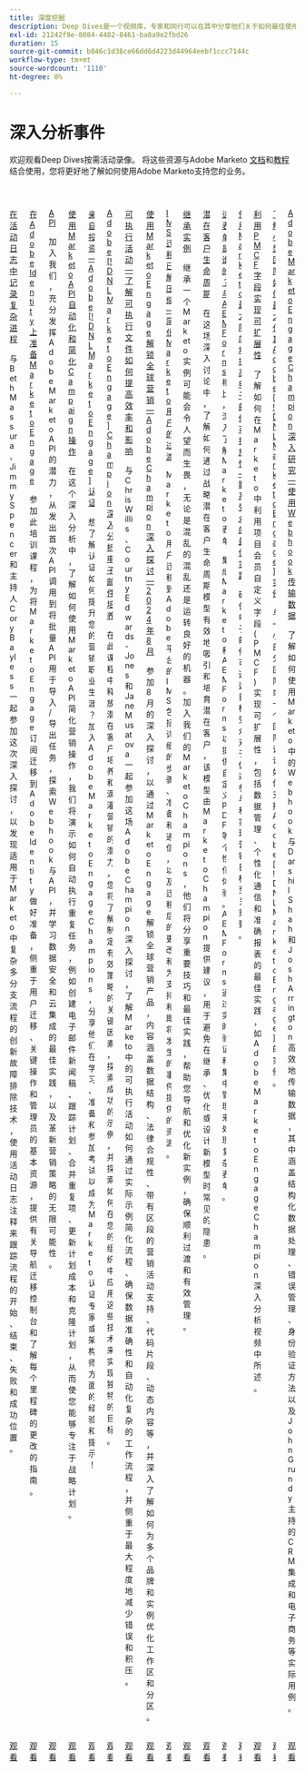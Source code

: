 ```yaml
---
title: 深度挖掘
description: Deep Dives是一个视频库，专家和同行可以在其中分享他们关于如何最佳使用Adobe Marketo的想法和想法。
exl-id: 21242f9e-8084-4482-8461-ba8a9e2fbd26
duration: 15
source-git-commit: b846c1d38ce66dd6d4223d44964eebf1ccc7144c
workflow-type: tm+mt
source-wordcount: '1110'
ht-degree: 0%

---
```


# 深入分析事件

欢迎观看Deep Dives按需活动录像。 将这些资源与Adobe Marketo [文档](https://experienceleague.adobe.com/docs/marketo-engage.html?lang=zh-Hans)和[教程](https://experienceleague.adobe.com/docs/marketo-learn/tutorials/overview.html?lang=zh-Hans)结合使用，您将更好地了解如何使用Adobe Marketo支持您的业务。

<!-- CARDS

{cta  = Watch}

* activity-log.md
* admin-console.md
* api.md
* campaign-operations.md
* certification.md
* email-nurture.md
* executable-campaigns.md
* global-marketing.md
* ims-migration.md
* inheriting-an-instance.md
* lead-lifecycles.md
* marketo-forms-aem-forms.md
* maximize-email-deliverability.md
* pmcf-fields.**md**
* small-team-instance.md
* webhooks.md
-->
<!-- START CARDS HTML - DO NOT MODIFY BY HAND -->
<div class="columns">
    <div class="column is-half-tablet is-half-desktop is-one-third-widescreen" aria-label="Notating Complex Processes in the Activity Log">
        <div class="card" style="height: 100%; display: flex; flex-direction: column; height: 100%;">
            <div class="card-image">
                <figure class="image x-is-16by9">
                    <a href="activity-log.md" title="在活动日志中记录复杂流程" target="_blank" rel="referrer">
                        <img class="is-bordered-r-small" src="https://video.tv.adobe.com/v/3427149/?format=jpeg&nocache=1741126806469" alt="在活动日志中记录复杂流程"
                             style="width: 100%; aspect-ratio: 16 / 9; object-fit: cover; overflow: hidden; display: block; margin: auto;">
                    </a>
                </figure>
            </div>
            <div class="card-content is-padded-small" style="display: flex; flex-direction: column; flex-grow: 1; justify-content: space-between;">
                <div class="top-card-content">
                    <p class="headline is-size-6 has-text-weight-bold">
                        <a href="activity-log.md" target="_blank" rel="referrer" title="在活动日志中记录复杂流程">在活动日志中记录复杂进程</a>
                    </p>
                    <p class="is-size-6">与Beth Massura、Jimmy Spencer和主持人Cory Bayless一起参加这次深入探讨，以发现适用于Marketo中复杂多分支流程的创新故障排除技术，使用活动日志注释来跟踪流程的开始、结束、失败和成功位置。</p>
                </div>
                <a href="activity-log.md" target="_blank" rel="referrer" class="spectrum-Button spectrum-Button--outline spectrum-Button--primary spectrum-Button--sizeM" style="align-self: flex-start; margin-top: 1rem;">
                    <span class="spectrum-Button-label has-no-wrap has-text-weight-bold">观看</span>
                </a>
            </div>
        </div>
    </div>
    <div class="column is-half-tablet is-half-desktop is-one-third-widescreen" aria-label="Preparing for Marketo Engage on Adobe Identity">
        <div class="card" style="height: 100%; display: flex; flex-direction: column; height: 100%;">
            <div class="card-image">
                <figure class="image x-is-16by9">
                    <a href="admin-console.md" title="在Adobe Identity上为Marketo Engage做准备" target="_blank" rel="referrer">
                        <img class="is-bordered-r-small" src="https://video.tv.adobe.com/v/3430920/?format=jpeg&nocache=1741126806435" alt="在Adobe Identity上为Marketo Engage做准备"
                             style="width: 100%; aspect-ratio: 16 / 9; object-fit: cover; overflow: hidden; display: block; margin: auto;">
                    </a>
                </figure>
            </div>
            <div class="card-content is-padded-small" style="display: flex; flex-direction: column; flex-grow: 1; justify-content: space-between;">
                <div class="top-card-content">
                    <p class="headline is-size-6 has-text-weight-bold">
                        <a href="admin-console.md" target="_blank" rel="referrer" title="在Adobe Identity上为Marketo Engage做准备">在Adobe Identity上准备Marketo Engage</a>
                    </p>
                    <p class="is-size-6">参加此培训课程，为将Marketo Engage订阅迁移到Adobe Identity做好准备，侧重于用户迁移、关键操作和管理员的基本资源，提供有关导航迁移控制台和了解每个里程碑的更改的指南。</p>
                </div>
                <a href="admin-console.md" target="_blank" rel="referrer" class="spectrum-Button spectrum-Button--outline spectrum-Button--primary spectrum-Button--sizeM" style="align-self: flex-start; margin-top: 1rem;">
                    <span class="spectrum-Button-label has-no-wrap has-text-weight-bold">观看</span>
                </a>
            </div>
        </div>
    </div>
    <div class="column is-half-tablet is-half-desktop is-one-third-widescreen" aria-label="APIs">
        <div class="card" style="height: 100%; display: flex; flex-direction: column; height: 100%;">
            <div class="card-image">
                <figure class="image x-is-16by9">
                    <a href="api.md" title="API" target="_blank" rel="referrer">
                        <img class="is-bordered-r-small" src="https://video.tv.adobe.com/v/3422479/?format=jpeg&nocache=1741126806441" alt="API"
                             style="width: 100%; aspect-ratio: 16 / 9; object-fit: cover; overflow: hidden; display: block; margin: auto;">
                    </a>
                </figure>
            </div>
            <div class="card-content is-padded-small" style="display: flex; flex-direction: column; flex-grow: 1; justify-content: space-between;">
                <div class="top-card-content">
                    <p class="headline is-size-6 has-text-weight-bold">
                        <a href="api.md" target="_blank" rel="referrer" title="API">API</a>
                    </p>
                    <p class="is-size-6">加入我们，充分发挥Adobe Marketo API的潜力，从发出首次API调用到将批量API用于导入/导出任务，探索Webhook与API，并学习数据安全和云集成的最佳实践，以及革新营销策略的无限可能性。</p>
                </div>
                <a href="api.md" target="_blank" rel="referrer" class="spectrum-Button spectrum-Button--outline spectrum-Button--primary spectrum-Button--sizeM" style="align-self: flex-start; margin-top: 1rem;">
                    <span class="spectrum-Button-label has-no-wrap has-text-weight-bold">观看</span>
                </a>
            </div>
        </div>
    </div>
    <div class="column is-half-tablet is-half-desktop is-one-third-widescreen" aria-label="Automating & Streamlining Campaign Operations Using the Marketo API">
        <div class="card" style="height: 100%; display: flex; flex-direction: column; height: 100%;">
            <div class="card-image">
                <figure class="image x-is-16by9">
                    <a href="campaign-operations.md" title="使用Marketo API自动化和简化Campaign操作" target="_blank" rel="referrer">
                        <img class="is-bordered-r-small" src="https://video.tv.adobe.com/v/3440396/?format=jpeg&nocache=1741126806452" alt="使用Marketo API自动化和简化Campaign操作"
                             style="width: 100%; aspect-ratio: 16 / 9; object-fit: cover; overflow: hidden; display: block; margin: auto;">
                    </a>
                </figure>
            </div>
            <div class="card-content is-padded-small" style="display: flex; flex-direction: column; flex-grow: 1; justify-content: space-between;">
                <div class="top-card-content">
                    <p class="headline is-size-6 has-text-weight-bold">
                        <a href="campaign-operations.md" target="_blank" rel="referrer" title="使用Marketo API自动化和简化Campaign操作">使用Marketo API自动化和简化Campaign操作</a>
                    </p>
                    <p class="is-size-6">在这个深入分析中，了解如何使用Marketo API简化营销操作，我们将演示如何自动执行重复任务，例如创建电子邮件新闻稿、跟踪计划、合并重复项、更新计划成本和克隆计划，从而使您能够专注于战略计划。</p>
                </div>
                <a href="campaign-operations.md" target="_blank" rel="referrer" class="spectrum-Button spectrum-Button--outline spectrum-Button--primary spectrum-Button--sizeM" style="align-self: flex-start; margin-top: 1rem;">
                    <span class="spectrum-Button-label has-no-wrap has-text-weight-bold">观看</span>
                </a>
            </div>
        </div>
    </div>
    <div class="column is-half-tablet is-half-desktop is-one-third-widescreen" aria-label="Investing in Yourself - Adobe [!DNL Marketo Engage] Certification">
        <div class="card" style="height: 100%; display: flex; flex-direction: column; height: 100%;">
            <div class="card-image">
                <figure class="image x-is-16by9">
                    <a href="certification.md" title="亲自投资 — Adobe [!DNL Marketo Engage]认证" target="_blank" rel="referrer">
                        <img class="is-bordered-r-small" src="https://video.tv.adobe.com/v/3416760/?format=jpeg&nocache=1741126806461" alt="亲自投资 — Adobe [!DNL Marketo Engage]认证"
                             style="width: 100%; aspect-ratio: 16 / 9; object-fit: cover; overflow: hidden; display: block; margin: auto;">
                    </a>
                </figure>
            </div>
            <div class="card-content is-padded-small" style="display: flex; flex-direction: column; flex-grow: 1; justify-content: space-between;">
                <div class="top-card-content">
                    <p class="headline is-size-6 has-text-weight-bold">
                        <a href="certification.md" target="_blank" rel="referrer" title="亲自投资 — Adobe [!DNL Marketo Engage]认证">亲自投资 — Adobe [!DNL Marketo Engage]认证</a>
                    </p>
                    <p class="is-size-6">想了解认证如何提升您的营销职业生涯？ 加入Adobe Marketo Engage Champions，分享他们在学习、准备和参加考试以成为Marketo认证专家或架构师方面的经验和提示！</p>
                </div>
                <a href="certification.md" target="_blank" rel="referrer" class="spectrum-Button spectrum-Button--outline spectrum-Button--primary spectrum-Button--sizeM" style="align-self: flex-start; margin-top: 1rem;">
                    <span class="spectrum-Button-label has-no-wrap has-text-weight-bold">观看</span>
                </a>
            </div>
        </div>
    </div>
    <div class="column is-half-tablet is-half-desktop is-one-third-widescreen" aria-label="Adobe [!DNL Marketo Engage] Champion Deep Dive Email Nurture">
        <div class="card" style="height: 100%; display: flex; flex-direction: column; height: 100%;">
            <div class="card-image">
                <figure class="image x-is-16by9">
                    <a href="email-nurture.md" title="Adobe [!DNL Marketo Engage] Champion深入分析电子邮件培养" target="_blank" rel="referrer">
                        <img class="is-bordered-r-small" src="https://video.tv.adobe.com/v/3418903/?format=jpeg&nocache=1741126806465" alt="Adobe [!DNL Marketo Engage] Champion深入分析电子邮件培养"
                             style="width: 100%; aspect-ratio: 16 / 9; object-fit: cover; overflow: hidden; display: block; margin: auto;">
                    </a>
                </figure>
            </div>
            <div class="card-content is-padded-small" style="display: flex; flex-direction: column; flex-grow: 1; justify-content: space-between;">
                <div class="top-card-content">
                    <p class="headline is-size-6 has-text-weight-bold">
                        <a href="email-nurture.md" target="_blank" rel="referrer" title="Adobe [!DNL Marketo Engage] Champion深入分析电子邮件培养">Adobe [!DNL Marketo Engage] Champion深入分析电子邮件培养</a>
                    </p>
                    <p class="is-size-6">在此课程中释放潜在客户培养和滴灌营销的潜力，您将了解制定有效策略的关键因素，探索成功的示例，并探索如何在您的组织中应用这些技术来实现独特的目标。</p>
                </div>
                <a href="email-nurture.md" target="_blank" rel="referrer" class="spectrum-Button spectrum-Button--outline spectrum-Button--primary spectrum-Button--sizeM" style="align-self: flex-start; margin-top: 1rem;">
                    <span class="spectrum-Button-label has-no-wrap has-text-weight-bold">观看</span>
                </a>
            </div>
        </div>
    </div>
    <div class="column is-half-tablet is-half-desktop is-one-third-widescreen" aria-label="Executable Campaigns - Learn how executables can drive efficiency & impact">
        <div class="card" style="height: 100%; display: flex; flex-direction: column; height: 100%;">
            <div class="card-image">
                <figure class="image x-is-16by9">
                    <a href="executable-campaigns.md" title="可执行活动 — 了解可执行文件如何提高效率和影响" target="_blank" rel="referrer">
                        <img class="is-bordered-r-small" src="https://video.tv.adobe.com/v/3427704/?format=jpeg&nocache=1741126806478" alt="可执行活动 — 了解可执行文件如何提高效率和影响"
                             style="width: 100%; aspect-ratio: 16 / 9; object-fit: cover; overflow: hidden; display: block; margin: auto;">
                    </a>
                </figure>
            </div>
            <div class="card-content is-padded-small" style="display: flex; flex-direction: column; flex-grow: 1; justify-content: space-between;">
                <div class="top-card-content">
                    <p class="headline is-size-6 has-text-weight-bold">
                        <a href="executable-campaigns.md" target="_blank" rel="referrer" title="可执行活动 — 了解可执行文件如何提高效率和影响">可执行活动 — 了解可执行文件如何提高效率和影响</a>
                    </p>
                    <p class="is-size-6">与Chris Willis、Courtny Edwards-Jones和Jane Musatova一起参加这场Adobe Champion深入探讨，了解Marketo中的可执行活动如何通过实际示例简化流程、确保数据准确性和自动化复杂的工作流程，并侧重于最大程度地减少错误和积压。</p>
                </div>
                <a href="executable-campaigns.md" target="_blank" rel="referrer" class="spectrum-Button spectrum-Button--outline spectrum-Button--primary spectrum-Button--sizeM" style="align-self: flex-start; margin-top: 1rem;">
                    <span class="spectrum-Button-label has-no-wrap has-text-weight-bold">观看</span>
                </a>
            </div>
        </div>
    </div>
    <div class="column is-half-tablet is-half-desktop is-one-third-widescreen" aria-label="Unlocking Global Marketing with Marketo Engage - Adobe Champion Deep Dive - August 2024">
        <div class="card" style="height: 100%; display: flex; flex-direction: column; height: 100%;">
            <div class="card-image">
                <figure class="image x-is-16by9">
                    <a href="global-marketing.md" title="通过Marketo Engage解锁全球营销 — Adobe Champion深入探讨 — 2024年8月" target="_blank" rel="referrer">
                        <img class="is-bordered-r-small" src="https://video.tv.adobe.com/v/3433245/?format=jpeg&nocache=1741126806482" alt="通过Marketo Engage解锁全球营销 — Adobe Champion深入探讨 — 2024年8月"
                             style="width: 100%; aspect-ratio: 16 / 9; object-fit: cover; overflow: hidden; display: block; margin: auto;">
                    </a>
                </figure>
            </div>
            <div class="card-content is-padded-small" style="display: flex; flex-direction: column; flex-grow: 1; justify-content: space-between;">
                <div class="top-card-content">
                    <p class="headline is-size-6 has-text-weight-bold">
                        <a href="global-marketing.md" target="_blank" rel="referrer" title="通过Marketo Engage解锁全球营销 — Adobe Champion深入探讨 — 2024年8月">使用Marketo Engage解锁全球营销 — Adobe Champion深入探讨 — 2024年8月</a>
                    </p>
                    <p class="is-size-6">参加8月的深入探讨，以通过Marketo Engage解锁全球营销产品，内容涵盖数据结构、法律合规性、带有区段的营销活动支持、代码片段、动态内容等，并深入了解如何为多个品牌和实例优化工作区和分区。</p>
                </div>
                <a href="global-marketing.md" target="_blank" rel="referrer" class="spectrum-Button spectrum-Button--outline spectrum-Button--primary spectrum-Button--sizeM" style="align-self: flex-start; margin-top: 1rem;">
                    <span class="spectrum-Button-label has-no-wrap has-text-weight-bold">观看</span>
                </a>
            </div>
        </div>
    </div>
    <div class="column is-half-tablet is-half-desktop is-one-third-widescreen" aria-label="IMS Migration Unpacked - Simplifying the Transition for Marketo Users">
        <div class="card" style="height: 100%; display: flex; flex-direction: column; height: 100%;">
            <div class="card-image">
                <figure class="image x-is-16by9">
                    <a href="ims-migration.md" title="IMS迁移解压缩 — 简化Marketo用户的过渡" target="_blank" rel="referrer">
                        <img class="is-bordered-r-small" src="https://video.tv.adobe.com/v/3441133/?format=jpeg&nocache=1741126806496" alt="IMS迁移解压缩 — 简化Marketo用户的过渡"
                             style="width: 100%; aspect-ratio: 16 / 9; object-fit: cover; overflow: hidden; display: block; margin: auto;">
                    </a>
                </figure>
            </div>
            <div class="card-content is-padded-small" style="display: flex; flex-direction: column; flex-grow: 1; justify-content: space-between;">
                <div class="top-card-content">
                    <p class="headline is-size-6 has-text-weight-bold">
                        <a href="ims-migration.md" target="_blank" rel="referrer" title="IMS迁移解压缩 — 简化Marketo用户的过渡">IMS迁移已解压缩 — 简化Marketo用户的过渡</a>
                    </p>
                    <p class="is-size-6">Marketo用户迁移到Adobe平台的IMS包括详细的步骤、准备和通信，以及迁移后的更改和为支持和即将发生的事件提供的资源。</p>
                </div>
                <a href="ims-migration.md" target="_blank" rel="referrer" class="spectrum-Button spectrum-Button--outline spectrum-Button--primary spectrum-Button--sizeM" style="align-self: flex-start; margin-top: 1rem;">
                    <span class="spectrum-Button-label has-no-wrap has-text-weight-bold">观看</span>
                </a>
            </div>
        </div>
    </div>
    <div class="column is-half-tablet is-half-desktop is-one-third-widescreen" aria-label="Inheriting an Instance">
        <div class="card" style="height: 100%; display: flex; flex-direction: column; height: 100%;">
            <div class="card-image">
                <figure class="image x-is-16by9">
                    <a href="inheriting-an-instance.md" title="继承实例" target="_blank" rel="referrer">
                        <img class="is-bordered-r-small" src="https://video.tv.adobe.com/v/3420422/?format=jpeg&nocache=1741126806489" alt="继承实例"
                             style="width: 100%; aspect-ratio: 16 / 9; object-fit: cover; overflow: hidden; display: block; margin: auto;">
                    </a>
                </figure>
            </div>
            <div class="card-content is-padded-small" style="display: flex; flex-direction: column; flex-grow: 1; justify-content: space-between;">
                <div class="top-card-content">
                    <p class="headline is-size-6 has-text-weight-bold">
                        <a href="inheriting-an-instance.md" target="_blank" rel="referrer" title="继承实例">继承实例</a>
                    </p>
                    <p class="is-size-6">继承一个Marketo实例可能会令人望而生畏，无论是混乱的混乱还是运转良好的机器。 加入我们的Marketo Champions，他们将分享重要技巧和最佳实践，帮助您导航和优化新实例，确保顺利过渡和有效管理。</p>
                </div>
                <a href="inheriting-an-instance.md" target="_blank" rel="referrer" class="spectrum-Button spectrum-Button--outline spectrum-Button--primary spectrum-Button--sizeM" style="align-self: flex-start; margin-top: 1rem;">
                    <span class="spectrum-Button-label has-no-wrap has-text-weight-bold">观看</span>
                </a>
            </div>
        </div>
    </div>
    <div class="column is-half-tablet is-half-desktop is-one-third-widescreen" aria-label="Lead Lifecycles">
        <div class="card" style="height: 100%; display: flex; flex-direction: column; height: 100%;">
            <div class="card-image">
                <figure class="image x-is-16by9">
                    <a href="lead-lifecycles.md" title="商机生命周期" target="_blank" rel="referrer">
                        <img class="is-bordered-r-small" src="https://video.tv.adobe.com/v/3421711/?format=jpeg&nocache=1741126806501" alt="商机生命周期"
                             style="width: 100%; aspect-ratio: 16 / 9; object-fit: cover; overflow: hidden; display: block; margin: auto;">
                    </a>
                </figure>
            </div>
            <div class="card-content is-padded-small" style="display: flex; flex-direction: column; flex-grow: 1; justify-content: space-between;">
                <div class="top-card-content">
                    <p class="headline is-size-6 has-text-weight-bold">
                        <a href="lead-lifecycles.md" target="_blank" rel="referrer" title="商机生命周期">潜在客户生命周期</a>
                    </p>
                    <p class="is-size-6">在这场深入讨论中，了解如何通过战略潜在客户生命周期模型有效地吸引和培育潜在客户，该模型由Marketo Champion提供建议，用于避免在继承、优化或设计新模型时常见的隐患。</p>
                </div>
                <a href="lead-lifecycles.md" target="_blank" rel="referrer" class="spectrum-Button spectrum-Button--outline spectrum-Button--primary spectrum-Button--sizeM" style="align-self: flex-start; margin-top: 1rem;">
                    <span class="spectrum-Button-label has-no-wrap has-text-weight-bold">观看</span>
                </a>
            </div>
        </div>
    </div>
    <div class="column is-half-tablet is-half-desktop is-one-third-widescreen" aria-label="Whose form is it anyway? Deep dive on Marketo forms compared to AEM Forms">
        <div class="card" style="height: 100%; display: flex; flex-direction: column; height: 100%;">
            <div class="card-image">
                <figure class="image x-is-16by9">
                    <a href="marketo-forms-aem-forms.md" title="那到底是谁的表格？ 与AEM Forms相比，深入了解Marketo表单" target="_blank" rel="referrer">
                        <img class="is-bordered-r-small" src="https://video.tv.adobe.com/v/3448534/?format=jpeg&nocache=1741126806492" alt="那到底是谁的表格？ 与AEM Forms相比，深入了解Marketo表单"
                             style="width: 100%; aspect-ratio: 16 / 9; object-fit: cover; overflow: hidden; display: block; margin: auto;">
                    </a>
                </figure>
            </div>
            <div class="card-content is-padded-small" style="display: flex; flex-direction: column; flex-grow: 1; justify-content: space-between;">
                <div class="top-card-content">
                    <p class="headline is-size-6 has-text-weight-bold">
                        <a href="marketo-forms-aem-forms.md" target="_blank" rel="referrer" title="那到底是谁的表格？ 与AEM Forms相比，深入了解Marketo表单">该表单是谁的？ 与AEM Forms</a>相比，深入了解Marketo表单
                    </p>
                    <p class="is-size-6">集成Marketo和AEM Forms以提供自定义PDF等个性化体验。 AEM Forms通过实时验证和集中管理来处理复杂表单。</p>
                </div>
                <a href="marketo-forms-aem-forms.md" target="_blank" rel="referrer" class="spectrum-Button spectrum-Button--outline spectrum-Button--primary spectrum-Button--sizeM" style="align-self: flex-start; margin-top: 1rem;">
                    <span class="spectrum-Button-label has-no-wrap has-text-weight-bold">观看</span>
                </a>
            </div>
        </div>
    </div>
    <div class="column is-half-tablet is-half-desktop is-one-third-widescreen" aria-label="Maximize Email Deliverability with Marketo - Best Practices for Reaching Your Audience">
        <div class="card" style="height: 100%; display: flex; flex-direction: column; height: 100%;">
            <div class="card-image">
                <figure class="image x-is-16by9">
                    <a href="maximize-email-deliverability.md" title="使用Marketo最大限度地提高电子邮件可投放性 — 触及受众的最佳实践" target="_blank" rel="referrer">
                        <img class="is-bordered-r-small" src="https://video.tv.adobe.com/v/3435343/?format=jpeg&nocache=1741126806555" alt="使用Marketo最大限度地提高电子邮件可投放性 — 触及受众的最佳实践"
                             style="width: 100%; aspect-ratio: 16 / 9; object-fit: cover; overflow: hidden; display: block; margin: auto;">
                    </a>
                </figure>
            </div>
            <div class="card-content is-padded-small" style="display: flex; flex-direction: column; flex-grow: 1; justify-content: space-between;">
                <div class="top-card-content">
                    <p class="headline is-size-6 has-text-weight-bold">
                        <a href="maximize-email-deliverability.md" target="_blank" rel="referrer" title="使用Marketo最大限度地提高电子邮件可投放性 — 触及受众的最佳实践">使用Marketo最大限度地提高电子邮件可投放性 — 联系受众的最佳实践</a>
                    </p>
                    <p class="is-size-6">确保电子邮件可送达目标受众对于促进参与和实现营销目标至关重要。</p>
                </div>
                <a href="maximize-email-deliverability.md" target="_blank" rel="referrer" class="spectrum-Button spectrum-Button--outline spectrum-Button--primary spectrum-Button--sizeM" style="align-self: flex-start; margin-top: 1rem;">
                    <span class="spectrum-Button-label has-no-wrap has-text-weight-bold">观看</span>
                </a>
            </div>
        </div>
    </div>
    <div class="column is-half-tablet is-half-desktop is-one-third-widescreen" aria-label="Leveraging PMCF Fields for Scalability">
        <div class="card" style="height: 100%; display: flex; flex-direction: column; height: 100%;">
            <div class="card-image">
                <figure class="image x-is-16by9">
                    <a href="pmcf-fields.md" title="利用PMCF字段实现可扩展性" target="_blank" rel="referrer">
                        <img class="is-bordered-r-small" src="https://video.tv.adobe.com/v/3430531/?format=jpeg&nocache=1741126806486" alt="利用PMCF字段实现可扩展性"
                             style="width: 100%; aspect-ratio: 16 / 9; object-fit: cover; overflow: hidden; display: block; margin: auto;">
                    </a>
                </figure>
            </div>
            <div class="card-content is-padded-small" style="display: flex; flex-direction: column; flex-grow: 1; justify-content: space-between;">
                <div class="top-card-content">
                    <p class="headline is-size-6 has-text-weight-bold">
                        <a href="pmcf-fields.md" target="_blank" rel="referrer" title="利用PMCF字段实现可扩展性">利用PMCF字段实现可扩展性</a>
                    </p>
                    <p class="is-size-6">了解如何在Marketo中利用项目会员自定义字段(PMCF)实现可扩展性，包括数据管理、个性化通信和准确报表的最佳实践，如Adobe Marketo Engage Champion深入分析视频中所述。</p>
                </div>
                <a href="pmcf-fields.md" target="_blank" rel="referrer" class="spectrum-Button spectrum-Button--outline spectrum-Button--primary spectrum-Button--sizeM" style="align-self: flex-start; margin-top: 1rem;">
                    <span class="spectrum-Button-label has-no-wrap has-text-weight-bold">观看</span>
                </a>
            </div>
        </div>
    </div>
    <div class="column is-half-tablet is-half-desktop is-one-third-widescreen" aria-label="Learn how a small team maximizes their Adobe [!DNL Marketo Engage] instance">
        <div class="card" style="height: 100%; display: flex; flex-direction: column; height: 100%;">
            <div class="card-image">
                <figure class="image x-is-16by9">
                    <a href="small-team-instance.md" title="了解小型团队如何最大化其Adobe [!DNL Marketo Engage]实例" target="_blank" rel="referrer">
                        <img class="is-bordered-r-small" src="https://video.tv.adobe.com/v/3417670/?format=jpeg&nocache=1741126806504" alt="了解小型团队如何最大化其Adobe [!DNL Marketo Engage]实例"
                             style="width: 100%; aspect-ratio: 16 / 9; object-fit: cover; overflow: hidden; display: block; margin: auto;">
                    </a>
                </figure>
            </div>
            <div class="card-content is-padded-small" style="display: flex; flex-direction: column; flex-grow: 1; justify-content: space-between;">
                <div class="top-card-content">
                    <p class="headline is-size-6 has-text-weight-bold">
                        <a href="small-team-instance.md" target="_blank" rel="referrer" title="了解小型团队如何最大化其Adobe [!DNL Marketo Engage]实例">了解小型团队如何最大化其Adobe [!DNL Marketo Engage]实例</a>
                    </p>
                    <p class="is-size-6">与一小部分团队或一个团队讨论如何支持Adobe [!DNL Marketo Engage]的实例。</p>
                </div>
                <a href="small-team-instance.md" target="_blank" rel="referrer" class="spectrum-Button spectrum-Button--outline spectrum-Button--primary spectrum-Button--sizeM" style="align-self: flex-start; margin-top: 1rem;">
                    <span class="spectrum-Button-label has-no-wrap has-text-weight-bold">观看</span>
                </a>
            </div>
        </div>
    </div>
    <div class="column is-half-tablet is-half-desktop is-one-third-widescreen" aria-label="Adobe Marketo Engage Champion Deep Dive - Using Webhooks to Transfer Data">
        <div class="card" style="height: 100%; display: flex; flex-direction: column; height: 100%;">
            <div class="card-image">
                <figure class="image x-is-16by9">
                    <a href="webhooks.md" title="Adobe Marketo Engage Champion深入研究 — 使用Webhook传输数据" target="_blank" rel="referrer">
                        <img class="is-bordered-r-small" src="https://video.tv.adobe.com/v/3428687/?format=jpeg&nocache=1741126806547" alt="Adobe Marketo Engage Champion深入研究 — 使用Webhook传输数据"
                             style="width: 100%; aspect-ratio: 16 / 9; object-fit: cover; overflow: hidden; display: block; margin: auto;">
                    </a>
                </figure>
            </div>
            <div class="card-content is-padded-small" style="display: flex; flex-direction: column; flex-grow: 1; justify-content: space-between;">
                <div class="top-card-content">
                    <p class="headline is-size-6 has-text-weight-bold">
                        <a href="webhooks.md" target="_blank" rel="referrer" title="Adobe Marketo Engage Champion深入研究 — 使用Webhook传输数据">Adobe Marketo Engage Champion深入研究 — 使用Webhook传输数据</a>
                    </p>
                    <p class="is-size-6">了解如何使用Marketo中的Webhook与Darshil Shah和Josh Arrington高效地传输数据，其中涵盖结构化数据处理、错误管理、身份验证方法以及John Grundy主持的CRM集成和电子商务等实际用例。</p>
                </div>
                <a href="webhooks.md" target="_blank" rel="referrer" class="spectrum-Button spectrum-Button--outline spectrum-Button--primary spectrum-Button--sizeM" style="align-self: flex-start; margin-top: 1rem;">
                    <span class="spectrum-Button-label has-no-wrap has-text-weight-bold">观看</span>
                </a>
            </div>
        </div>
    </div>
</div>
<!-- END CARDS HTML - DO NOT MODIFY BY HAND -->
